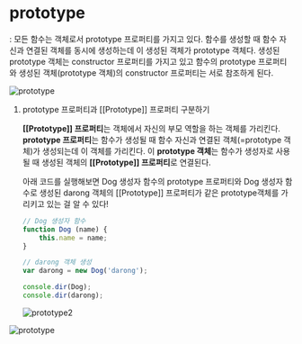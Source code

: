 # prototype

: 모든 함수는 객체로서 prototype 프로퍼티를 가지고 있다.  함수를 생성할 때 함수 자신과 연결된 객체를 동시에 생성하는데 이 생성된 객체가 prototype 객체다. 생성된 prototype 객체는 constructor 프로퍼티를 가지고 있고 함수의 prototype 프로퍼티와 생성된 객체(prototype 객체)의 constructor 프로퍼티는 서로 참조하게 된다.

![prototype](/images/prototype1.PNG)



1. prototype 프로퍼티과  [[Prototype]] 프로퍼티 구분하기

   **[[Prototype]] 프로퍼티**는 객체에서 자신의 부모 역할을 하는 객체를 가리킨다. **prototype 프로퍼티**는 함수가 생성될 때 함수 자신과 연결된 객체(=prototype 객체)가 생성되는데 이 객체를 가리킨다.  이 **prototype 객체**는 함수가 생성자로 사용될 때 생성된 객체의 **[[Prototype]] 프로퍼티**로 연결된다. 

   

   아래 코드를 실행해보면 Dog 생성자 함수의 prototype 프로퍼티와 Dog 생성자 함수로 생성된 darong 객체의 [[Prototype]] 프로퍼티가 같은 prototype객체를 가리키고 있는 걸 알 수 있다!

    

   ~~~ javascript
   // Dog 생성자 함수
   function Dog (name) {
       this.name = name;
   }
   
   // darong 객체 생성
   var darong = new Dog('darong');
   
   console.dir(Dog);
   console.dir(darong);
   ~~~

   

   ![prototype2](/images/prototype2.PNG)

   

![prototype](/images/prototype3.PNG)

















